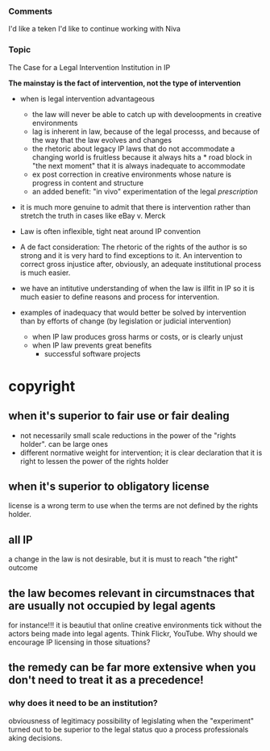 ### Comments
I'd like a teken
I'd like to continue working with Niva

### Topic

The Case for a Legal Intervention Institution in IP

**The mainstay is the fact of intervention, not the type of intervention**

* when is legal intervention advantageous
    * the law will never be able to catch up with develoopments in creative environments
    * lag is inherent in law, because of the legal processs, and because of the way that the law evolves and changes
    * the rhetoric about legacy IP laws that do not accommodate a changing world is fruitless because it always hits a * road block in "the next moment" that it is always inadequate to accommodate
    * ex post correction in creative environments whose nature is progress in content and structure
    * an added benefit: "in vivo" experimentation of the legal *prescription*
* it is much more genuine to admit that there is intervention rather than stretch the truth in cases like eBay v. Merck
* Law is often inflexible, tight neat around IP convention
* A de fact consideration: The rhetoric of the rights of the author is so strong and it is very hard to find exceptions to it. An intervention to correct gross injustice after, obviously, an adequate institutional process is much easier. 
    
* we have an intitutive understanding of when the law is illfit in IP so it is much easier to define reasons and process for intervention. 

* examples of inadequacy that would better be solved by intervention than by efforts of change (by legislation or judicial intervention)
    * when IP law produces gross harms or costs, or is clearly unjust
    * when IP law prevents great benefits
        * successful software projects

# copyright
## when it's superior to fair use or fair dealing
* not necessarily small scale reductions in the power of the "rights holder". 
can be large ones
* different normative weight for intervention; it is clear declaration that it is right to lessen the power of the rights holder


## when it's superior to obligatory license
license is a wrong term to use when the terms are not defined by the rights holder.

## all IP
a change in the law is not desirable, but it is must to reach "the right" outcome 

## the law becomes relevant in circumstnaces that are usually not occupied by legal agents
for instance!!! it is beautiul that online creative environments tick without the actors being made into legal agents. Think Flickr, YouTube. Why should we encourage IP licensing in those situations?

## the remedy can be far more extensive when you don't need to treat it as a precedence! 

### why does it need to be an institution?
obviousness of legitimacy
possibility of legislating when the "experiment" turned out to be superior to the legal status quo
a process
professionals aking decisions. 
